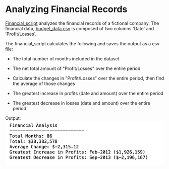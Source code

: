 # Analyzing Financial Records

[Financial_script](https://github.com/MabelAlamu/financial_records/blob/main/financial_script.ipynb) analyzes the financial records of a fictional company. The financial data, [budget_data.csv](https://github.com/MabelAlamu/financial_records/blob/main/budget_data.csv) is composed of two columns 'Date' and 'Profit/Losses'. 

The financial_script calculates the following and saves the output as a csv file:

* The total number of months included in the dataset
  
* The net total amount of "Profit/Losses" over the entire period
  
* Calculate the changes in "Profit/Losses" over the entire period, then find the average of those changes
  
* The greatest increase in profits (date and amount) over the entire period
  
* The greatest decrease in losses (date and amount) over the entire period
 
 Output:
  ![financial_analysis_output](financial_analysis.png)
